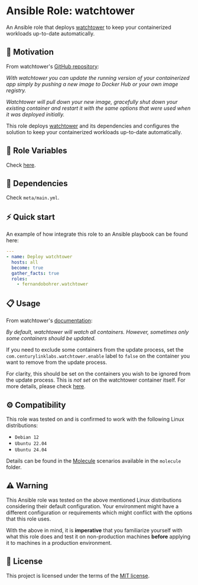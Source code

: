 # Ansible Role: watchtower

An Ansible role that deploys [watchtower][01] to keep your containerized workloads up-to-date automatically.

## 🚀 Motivation

From watchtower's [GitHub repository][01]:

*With watchtower you can update the running version of your containerized app simply by pushing a new image to Docker Hub or your own image registry.*

*Watchtower will pull down your new image, gracefully shut down your existing container and restart it with the same options that were used when it was deployed initially.*

This role deploys [watchtower][01] and its dependencies and configures the solution to keep your containerized workloads up-to-date automatically.

## 📑 Role Variables

Check [here][02].

## 🧰 Dependencies

Check `meta/main.yml`.

## ⚡ Quick start

An example of how integrate this role to an Ansible playbook can be found here:

```yml
---
- name: Deploy watchtower
  hosts: all
  become: true
  gather_facts: true
  roles:
    - fernandobohrer.watchtower
```

## 📋 Usage

From watchtower's [documentation][03]:

*By default, watchtower will watch all containers. However, sometimes only some containers should be updated.*

If you need to exclude some containers from the update process, set the `com.centurylinklabs.watchtower.enable` label to `false` on the container you want to remove from the update process.

For clarity, this should be set on the containers you wish to be ignored from the update process. This is *not set* on the watchtower container itself. For more details, please check [here][04].

## ⚙️ Compatibility

This role was tested on and is confirmed to work with the following Linux distributions:

- `Debian 12`
- `Ubuntu 22.04`
- `Ubuntu 24.04`

Details can be found in the [Molecule][05] scenarios available in the `molecule` folder.

## ⚠️ Warning

This Ansible role was tested on the above mentioned Linux distributions considering their default configuration. Your environment might have a different configuration or requirements which might conflict with the options that this role uses.

With the above in mind, it is **imperative** that you familiarize yourself with what this role does and test it on non-production machines **before** applying it to machines in a production environment.

## 📝 License

This project is licensed under the terms of the [MIT license][06].

[01]: https://github.com/containrrr/watchtower
[02]: defaults/main.yml
[03]: https://containrrr.dev/watchtower/container-selection/
[04]: https://containrrr.dev/watchtower/container-selection/#full_exclude
[05]: https://github.com/fernandobohrer/ansible-molecule-scenarios
[06]: /LICENSE
